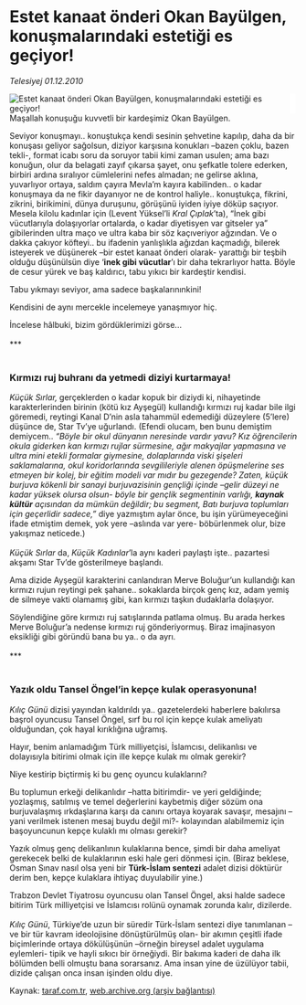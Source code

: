 # Estet kanaat önderi Okan Bayülgen, konuşmalarındaki estetiği es geçiyor!

*Telesiyej 01.12.2010*

<div class="yazi"><img align="left" alt="Estet kanaat önderi Okan Bayülgen, konuşmalarındaki estetiği es geçiyor!" border="0" src="http://www.taraf.com.tr/fotoraflar/makaleler/estet-kanaat-onderi-okan-bayulgen_8167_orijinal.jpg" style="border-right-width:10px; border-color:#FFFFFF"/><p>Maşallah konuşuğu kuvvetli bir kardeşimiz Okan Bayülgen. </p>
<p>Seviyor konuşmayı.. konuştukça kendi sesinin şehvetine kapılıp, daha da bir konuşası geliyor sağolsun, diziyor karşısına konukları –bazen çoklu, bazen tekli-, format icabı soru da soruyor tabii kimi zaman usulen; ama bazı konuğun, olur da belagati zayıf çıkarsa şayet, onu şefkatle tolere ederken, birbiri ardına sıralıyor cümlelerini nefes almadan; ne gelirse aklına, yuvarlıyor ortaya, saldım çayıra Mevla’m kayıra kabilinden.. o kadar konuşmaya da ne fikir dayanıyor ne de kontrol haliyle.. konuştukça, fikrini, zikrini, birikimini, dünya duruşunu, görüşünü iyiden iyiye döküp saçıyor. Mesela kilolu kadınlar için (Levent Yüksel’li <i>Kral Çıplak</i>’ta), “İnek gibi vücutlarıyla dolaşıyorlar ortalarda, o kadar diyetisyen var gitseler ya” gibilerinden ultra maço ve ultra kaba bir söz kaçıveriyor ağzından. Ve o dakka çakıyor köfteyi.. bu ifadenin yanlışlıkla ağızdan kaçmadığı, bilerek isteyerek ve düşünerek –bir estet kanaat önderi olarak- yarattığı bir teşbih olduğu düşünülsün diye ‘<b>inek gibi vücutlar</b>’ı bir daha tekrarlıyor hatta. Böyle de cesur yürek ve baş kaldırıcı, tabu yıkıcı bir kardeştir kendisi.</p>
<p>Tabu yıkmayı seviyor, ama sadece başkalarınınkini!</p>
<p>Kendisini de aynı mercekle incelemeye yanaşmıyor hiç.</p>
<p>İncelese hâlbuki, bizim gördüklerimizi görse...<br/><br/>***<br/> </p>
<h3>Kırmızı ruj buhranı da yetmedi diziyi kurtarmaya!</h3>
<p><i>Küçük Sırlar,</i> gerçeklerden o kadar kopuk bir diziydi ki, nihayetinde karakterlerinden birinin (kötü kız Ayşegül) kullandığı kırmızı ruj kadar bile ilgi göremedi, reytingi Kanal D’nin asla tahammül edemediği düzeylere (5’lere) düşünce de, Star Tv’ye uğurlandı. (Efendi olucam, ben bunu demiştim demiycem.. <i>“Böyle bir okul dünyanın neresinde vardır yavu? Kız öğrencilerin okula giderken kan kırmızı rujlar sürmesine, ağır makyajlar yapmasına ve ultra mini etekli formalar giymesine, dolaplarında viski şişeleri saklamalarına, okul koridorlarında sevgilileriyle alenen öpüşmelerine ses etmeyen bir kolej, bir eğitim modeli var mıdır bu gezegende? Zaten, küçük burjuva kökenli bir sanayi burjuvazisinin gençliği içinde –gelir düzeyi ne kadar yüksek olursa olsun- böyle bir gençlik segmentinin varlığı, <b>kaynak kültür</b> açısından da mümkün değildir; bu segment, Batı burjuva toplumları için geçerlidir sadece,”</i> diye yazmıştım aylar önce, bu işin yürümeyeceğini ifade etmiştim demek, yok yere –aslında var yere- böbürlenmek olur, bize yakışmaz neticede.) <br/><br/><i>Küçük Sırlar</i> da, <i>Küçük Kadınlar</i>’la aynı kaderi paylaştı işte.. pazartesi akşamı Star Tv’de gösterilmeye başlandı.</p>
<p>Ama dizide Ayşegül karakterini canlandıran Merve Boluğur’un kullandığı kan kırmızı rujun reytingi pek şahane.. sokaklarda birçok genç kız, adam yemiş de silmeye vakti olamamış gibi, kan kırmızı taşkın dudaklarla dolaşıyor.</p>
<p>Söylendiğine göre kırmızı ruj satışlarında patlama olmuş. Bu arada herkes Merve Boluğur’a nedense kırmızı ruj gönderiyormuş. Biraz imajinasyon eksikliği gibi göründü bana bu ya.. o da ayrı.<br/><br/>***<br/> </p>
<h3>Yazık oldu Tansel Öngel’in kepçe kulak operasyonuna!</h3>
<p><i>Kılıç Günü</i> dizisi yayından kaldırıldı ya.. gazetelerdeki haberlere bakılırsa başrol oyuncusu Tansel Öngel, sırf bu rol için kepçe kulak ameliyatı olduğundan, çok hayal kırıklığına uğramış. </p>
<p>Hayır, benim anlamadığım Türk milliyetçisi, İslamcısı, delikanlısı ve dolayısıyla bitirimi olmak için ille kepçe kulak mı olmak gerekir? </p>
<p>Niye kestirip biçtirmiş ki bu genç oyuncu kulaklarını? </p>
<p>Bu toplumun erkeği delikanlıdır –hatta bitirimdir- ve yeri geldiğinde; yozlaşmış, satılmış ve temel değerlerini kaybetmiş diğer sözüm ona burjuvalaşmış ırkdaşlarına karşı da canını ortaya koyarak savaşır,<i> </i>mesajını –yani verilmek istenen mesaj buydu değil mi?- kolayından alabilmemiz için başoyuncunun kepçe kulaklı mı olması gerekir?</p>
<p>Yazık olmuş genç delikanlının kulaklarına bence, şimdi bir daha ameliyat gerekecek belki de kulaklarının eski hale geri dönmesi için. (Biraz beklese, Osman Sınav nasıl olsa yeni bir <b>Türk-İslam sentezi</b> adalet dizisi döktürür derim ben, kepçe kulaklara ihtiyaç duyulabilir yine.)</p>
<p>Trabzon Devlet Tiyatrosu oyuncusu olan Tansel Öngel, aksi halde sadece bitirim Türk milliyetçisi ve İslamcısı rolünü oynamak zorunda kalır, dizilerde.<br/><br/><i>Kılıç Günü</i>, Türkiye’de uzun bir süredir Türk-İslam sentezi diye tanımlanan –ve bir tür kavram ideolojisine dönüştürülmüş olan- bir akımın çeşitli ifade biçimlerinde ortaya dökülüşünün –örneğin bireysel adalet uygulama eylemleri- tipik ve hayli sıkıcı bir örneğiydi. Bir bakıma kaderi de daha ilk bölümden belli olmuştu bana sorarsanız. Ama insan yine de üzülüyor tabii, dizide çalışan onca insan işinden oldu diye.</p></div>

Kaynak: [taraf.com.tr](http://www.taraf.com.tr:80/telesiyej/makale-estet-kanaat-onderi-okan-bayulgen.htm), [web.archive.org (arşiv bağlantısı)](http://web.archive.org/web/20101204120401/http://www.taraf.com.tr:80/telesiyej/makale-estet-kanaat-onderi-okan-bayulgen.htm)
